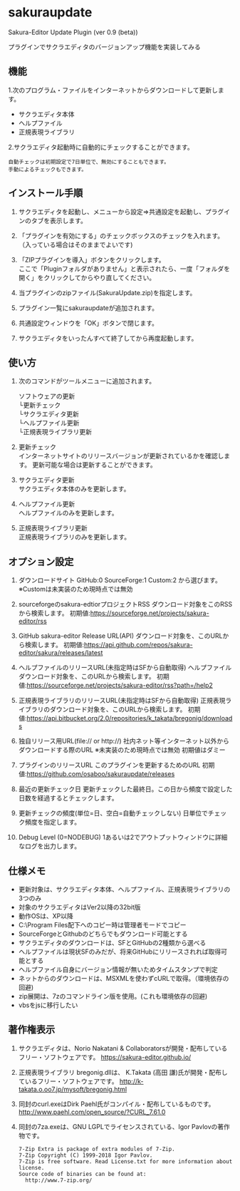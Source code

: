 # sakuraupdate
Sakura-Editor Update Plugin (ver 0.9 (beta))

プラグインでサクラエディタのバージョンアップ機能を実装してみる

## 機能

1.次のプログラム・ファイルをインターネットからダウンロードして更新します。

* サクラエディタ本体
* ヘルプファイル
* 正規表現ライブラリ

2.サクラエディタ起動時に自動的にチェックすることができます。

	自動チェックは初期設定で7日単位で、無効にすることもできます。  
	手動によるチェックもできます。

## インストール手順

1. サクラエディタを起動し、メニューから設定⇒共通設定を起動し、プラグインのタブを表示します。

2. 「プラグインを有効にする」のチェックボックスのチェックを入れます。  
	（入っている場合はそのままでよいです)  

3. 「ZIPプラグインを導入」ボタンをクリックします。  
	ここで「Pluginフォルダがありません」と表示されたら、一度「フォルダを開く」をクリックしてからやり直してください。

4. 当プラグインのzipファイル(SakuraUpdate.zip)を指定します。


5. プラグイン一覧にsakuraupdateが追加されます。


6. 共通設定ウィンドウを「OK」ボタンで閉じます。


7. サクラエディタをいったんすべて終了してから再度起動します。


## 使い方

1. 次のコマンドがツールメニューに追加されます。

	ソフトウェアの更新  
	 └更新チェック  
	 └サクラエディタ更新  
	 └ヘルプファイル更新  
	 └正規表現ライブラリ更新  

2. 更新チェック  
	インターネットサイトのリリースバージョンが更新されているかを確認します。
	更新可能な場合は更新することができます。

3. サクラエディタ更新  
	サクラエディタ本体のみを更新します。

4. ヘルプファイル更新  
	ヘルプファイルのみを更新します。

5. 正規表現ライブラリ更新  
	正規表現ライブラリのみを更新します。

## オプション設定

1. ダウンロードサイト
	GitHub:0 SourceForge:1 Custom:2
	から選びます。
	※Customは未実装のため現時点では無効

2. sourceforgeのsakura-edtiorプロジェクトRSS
	ダウンロード対象をこのRSSから検索します。
	初期値:https://sourceforge.net/projects/sakura-editor/rss

3. GitHub sakura-editor Release URL(API)
	ダウンロード対象を、このURLから検索します。
	初期値:https://api.github.com/repos/sakura-editor/sakura/releases/latest

4. ヘルプファイルのリリースURL(未指定時はSFから自動取得)
	ヘルプファイルダウンロード対象を、このURLから検索します。
	初期値:https://sourceforge.net/projects/sakura-editor/rss?path=/help2


5. 正規表現ライブラリのリリースURL(未指定時はSFから自動取得)
	正規表現ライブラリのダウンロード対象を、このURLから検索します。
	初期値:https://api.bitbucket.org/2.0/repositories/k_takata/bregonig/downloads


6. 独自リリース用URL(file:// or http://)
	社内ネット等インターネット以外からダウンロードする際のURL
	※未実装のため現時点では無効
	初期値はダミー

7. プラグインのリリースURL
	このプラグインを更新するためのURL
	初期値:https://github.com/osaboo/sakuraupdate/releases

8. 最近の更新チェック日
	更新チェックした最終日。この日から頻度で設定した日数を経過するとチェックします。

9. 更新チェックの頻度(単位=日、空白=自動チェックしない)
	日単位でチェック頻度を指定します。

10. Debug Level (0=NODEBUG)
	1あるいは2でアウトプットウィンドウに詳細なログを出力します。

## 仕様メモ

* 更新対象は、サクラエディタ本体、ヘルプファイル、正規表現ライブラリの3つのみ
* 対象のサクラエディタはVer2以降の32bit版
* 動作OSは、XP以降
* C:\Program Files配下へのコピー時は管理者モードでコピー
* SourceForgeとGithubのどちらでもダウンロード可能とする
* サクラエディタのダウンロードは、SFとGitHubの2種類から選べる
* ヘルプファイルは現状SFのみだが、将来GitHubにリリースされれば取得可能とする
* ヘルプファイル自身にバージョン情報が無いためタイムスタンプで判定
* ネットからのダウンロードは、MSXMLを使わずcURLで取得。（環境依存の回避)
* zip展開は、7zのコマンドライン版を使用。(これも環境依存の回避)
* vbsをjsに移行したい

## 著作権表示

1. サクラエディタは、Norio Nakatani & Collaboratorsが開発・配布しているフリー・ソフトウェアです。
https://sakura-editor.github.io/

2. 正規表現ライブラリ bregonig.dllは、 K.Takata (高田 謙)氏が開発・配布しているフリー・ソフトウェアです。
http://k-takata.o.oo7.jp/mysoft/bregonig.html

3. 同封のcurl.exeはDirk Paehl氏がコンパイル・配布しているものです。
http://www.paehl.com/open_source/?CURL_7.61.0

4. 同封の7za.exeは、GNU LGPLでライセンスされている、Igor Pavlovの著作物です。
	```
	7-Zip Extra is package of extra modules of 7-Zip. 
	7-Zip Copyright (C) 1999-2018 Igor Pavlov.
	7-Zip is free software. Read License.txt for more information about license.
	Source code of binaries can be found at:
	  http://www.7-zip.org/
	```
